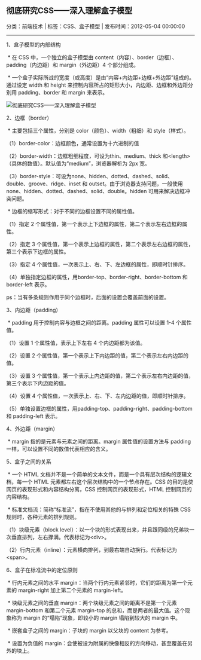 ## 彻底研究CSS——深入理解盒子模型

分类：前端技术 | 标签：CSS、盒子模型 | 发布时间：2012-05-04 00:00:00

___

1、盒子模型的内部结构

 \* 在 CSS 中，一个独立的盒子模型由
content（内容）、border（边框）、padding（内边距）和 margin（外边距）4
个部分组成。

 \*
一个盒子实际所战的宽度（或高度）是由“内容+内边距+边框+外边距”组成的。通过设定
width 和 height 来控制内容所占的矩形大小，内边距、边框和外边距分别用
padding、border 和 margin 来表示。

![彻底研究CSS——深入理解盒子模型](http://ww3.sinaimg.cn/mw600/88a9c274jw1dsm7ooransj.jpg)


2、边框（border）

 \* 主要包括三个属性，分别是 color（颜色）、width（粗细）和 style（样式）。

（1）border-color：边框颜色，通常设置为十六进制的值

（2）border-width：边框粗细程度，可设为thin、medium、thick 和<length\>（具体的数值）。默认值为“medium”，浏览器解析为 2px 宽。

（3）border-style：可设为none、hidden、dotted、dashed、solid、double、groove、ridge、inset
和
outset。由于浏览器支持问题，一般使用none、hidden、dotted、dashed、solid、double。hidden
可用来解决边框冲突问题。


 \* 边框的缩写形式：对于不同的边框设置不同的属性值。

（1）指定 2 个属性值，第一个表示上下边框的属性，第二个表示左右边框的属性。

（2）指定 3
个属性值，第一个表示上边框的属性，第二个表示左右边框的属性，第三个表示下边框的属性。

（3）指定 4 个属性值，一次表示上、右、下、左边框的属性，即顺时针排序。

（4）单独指定边框的属性，用border-top、border-right、border-bottom 和
border-left 表示。


ps：当有多条规则作用于同个边框时，后面的设置会覆盖前面的设置。


3、内边距（padding）

 \* padding 用于控制内容与边框之间的距离。padding 属性可以设置 1-4
个属性值。

（1）设置 1 个属性值，表示上下左右 4 个内边距都为该值。

（2）设置 2 个属性值，第一个表示上下内边距的值，第二个表示左右内边距的值。

（3）设置 3
个属性值，第一个表示上内边距的值，第二个表示左右内边距的值，第三个表示下内边距的值。

（4）设置 4 个属性值，一次表示上、右、下、左内边距的值，即顺时针排序。

（5）单独设置边框的属性，用padding-top、padding-right、padding-bottom 和
padding-left 表示。


4、外边距（margin）

 \* margin 指的是元素与元素之间的距离。margin 属性值的设置方法与 padding
一样，可以设置不同的数值代表相应的含义。


5、盒子之间的关系

 \* 一个 HTML
文档并不是一个简单的文本文件，而是一个具有层次结构的逻辑文档，每一个 HTML
元素都左右这个层次结构中的一个节点存在。CSS
的目的是使网页的表现形式和内容结构分离，CSS 控制网页的表现形式，HTML
控制网页的内容结构。


 \* 标准文档流：简称“标准流”，指在不使用其他的与排列和定位相关的特殊 CSS
规则时，各种元素的排列规则。

（1）块级元素（block
level）：以一个块的形式表现出来，并且跟同级的兄弟块一次垂直排列，左右撑满。代表标记为<div\>。

（2）行内元素（inline）：元素横向排列，到最右端自动换行。代表标记为 \<span\>。


6、盒子在标准流中的定位原则

 \* 行内元素之间的水平
margin：当两个行内元素紧邻时，它们的距离为第一个元素的 margin-right
加上第二个元素的 margin-left。


 \* 块级元素之间的垂直 margin：两个块级元素之间的距离不是第一个元素
margin-bottom 和第二个元素 margin-top
的总和，而是两者的最大值。这个现象称为 margin 的“塌陷”现象，即较小的
margin 塌陷到较大的 margin 中。


 \* 嵌套盒子之间的 margin：子块的 margin 以父块的 content 为参考。


 \* 设置为负值的
margin：会使被设为附属的快像相反的方向移动，甚至覆盖在另外的块上。


